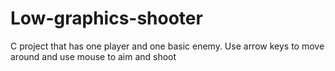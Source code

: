 # Low-graphics-shooter
C project that has one player and one basic enemy. Use arrow keys to move around and use mouse to aim and shoot
